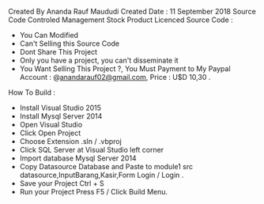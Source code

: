 Created By Ananda Rauf Maududi
Created Date : 11 September 2018
Source Code Controled Management Stock Product
Licenced Source Code :
- You Can Modified 
- Can't Selling this Source Code
- Dont Share This Project
- Only you have a project, you can't disseminate it
- You Want Selling This Project ?, You Must Payment to My Paypal Account : @anandarauf02@gmail.com, Price : U$D 10,30 .

How To Build :
- Install Visual Studio 2015
- Install Mysql Server 2014
- Open Visual Studio
- Click Open Project
- Choose Extension .sln / .vbproj
- Click SQL Server at Visual Studio left corner 
- Import database Mysql Server 2014
- Copy Datasource Database and Paste to module1 src datasource,InputBarang,Kasir,Form Login / Login .
- Save your Project Ctrl + S
- Run your Project Press F5 / Click Build Menu.
